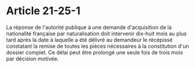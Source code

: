 # Article 21-25-1

La réponse de l'autorité publique à une demande d'acquisition de la nationalité française par naturalisation doit intervenir dix-huit mois au plus tard après la date à laquelle a été délivré au demandeur le récépissé constatant la remise de toutes les pièces nécessaires à la constitution d'un dossier complet.   Ce délai peut être prolongé une seule fois de trois mois par décision motivée.